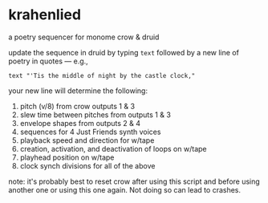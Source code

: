 # krahenlied
a poetry sequencer for monome crow &amp; druid

update the sequence in druid by typing ```text``` followed by a new line of poetry in quotes — e.g.,

```text "'Tis the middle of night by the castle clock,"```

your new line will determine the following:

1) pitch (v/8) from crow outputs 1 & 3
2) slew time between pitches from outputs 1 & 3
3) envelope shapes from outputs 2 & 4
4) sequences for 4 Just Friends synth voices
5) playback speed and direction for w/tape
6) creation, activation, and deactivation of loops on w/tape
7) playhead position on w/tape
8) clock synch divisions for all of the above

note: it's probably best to reset crow after using this script and before using another one or using this one again. Not doing so can lead to crashes.
